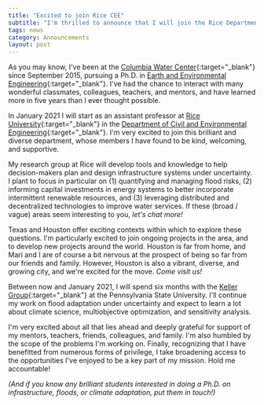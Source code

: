 ```yaml
---
title: "Excited to join Rice CEE"
subtitle: "I'm thrilled to announce that I will join the Rice Department of Civil and Environmental Engineering in January 2021"
tags: news
category: Announcements
layout: post
---
```


As you may know, I've been at the [Columbia Water Center](https://water.columbia.edu){:target="_blank"} since September 2015, pursuing a Ph.D. in [Earth and Environmental Engineering](https://eee.columbia.edu/){:target="_blank"}.
I've had the chance to interact with many wonderful classmates, colleagues, teachers, and mentors, and have learned more in five years than I ever thought possible.

In January 2021 I will start as an assistant professor at [Rice University](https://rice.edu/){:target="_blank"} in the [Department of Civil and Environmental Engineering](https://cee.rice.edu/){:target="_blank"}.
I'm very excited to join this brilliant and diverse department, whose members I have found to be kind, welcoming, and supportive.

My research group at Rice will develop tools and knowledge to help decision-makers plan and design infrastructure systems under uncertainty.
I plant to focus in particular on (1) quantifying and managing flood risks, (2) informing capital investments in energy systems to better incorporate intermittent renewable resources, and (3) leveraging distributed and decentralized technologies to improve water services.
If these (broad / vague) areas seem interesting to you, _let's chat more!_

Texas and Houston offer exciting contexts within which to explore these questions.
I'm particularly excited to join ongoing projects in the area, and to develop new projects around the world.
Houston is far from home, and Mari and I are of course a bit nervous at the prospect of being so far from our friends and family.
However, Houston is also a vibrant, diverse, and growing city, and we're excited for the move.
_Come visit us!_

Between now and January 2021, I will spend six months with the [Keller Group](https://personal.ems.psu.edu/~kzk10/){:target="_blank"} at the Pennsylvania State University.
I'll continue my work on flood adaptation under uncertainty and expect to learn a lot about climate science, multiobjective optimization, and sensitivity analysis.

I'm very excited about all that lies ahead and deeply grateful for support of my mentors, teachers, friends, colleagues, and family.
I'm also humbled by the scope of the problems I'm working on.
Finally, recognizing that I have benefitted from numerous forms of privilege, I take broadening access to the opportunities I've enjoyed to be a key part of my mission.
Hold me accountable!


_(And if you know any brilliant students interested in doing a Ph.D. on infrastructure, floods, or climate adaptation, put them in touch!)_
